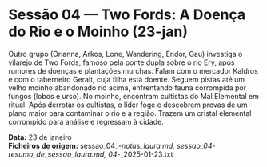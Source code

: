 # Sessão 04 — Two Fords: A Doença do Rio e o Moinho (23-jan)

Outro grupo (Orianna, Arkos, Lone, Wandering, Endor, Gau) investiga o vilarejo de Two Fords, famoso pela ponte dupla sobre o rio Ery, após rumores de doenças e plantações murchas. Falam com o mercador Kaldros e com o taberneiro Geralt, cuja filha está doente. Seguem pistas até um velho moinho abandonado rio acima, enfrentando fauna corrompida por fungos (lobos e urso). No moinho, encontram cultistas do Mal Elemental em ritual. Após derrotar os cultistas, o líder foge e descobrem provas de um plano maior para contaminar o rio e a região. Trazem um cristal elemental corrompido para análise e regressam à cidade.

**Data:** 23 de janeiro  
**Ficheiros de origem:** sessao_04_-_notas_laura.md, sessao_04_-_resumo_de_sessao_laura.md, 04_-_2025-01-23.txt  
